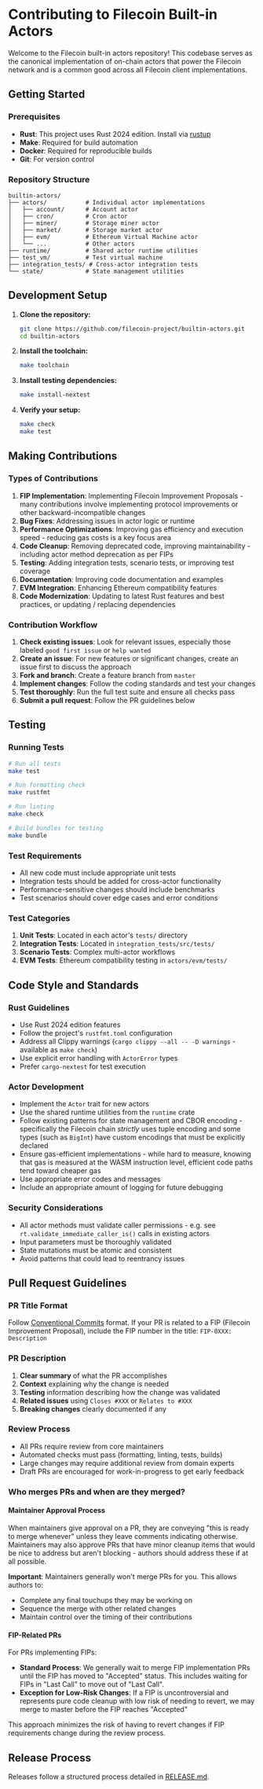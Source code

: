 # Contributing to Filecoin Built-in Actors

Welcome to the Filecoin built-in actors repository! This codebase serves as the canonical implementation of on-chain actors that power the Filecoin network and is a common good across all Filecoin client implementations.

## Getting Started

### Prerequisites

- **Rust**: This project uses Rust 2024 edition. Install via [rustup](https://rustup.rs/)
- **Make**: Required for build automation
- **Docker**: Required for reproducible builds
- **Git**: For version control

### Repository Structure

```
builtin-actors/
├── actors/           # Individual actor implementations
│   ├── account/      # Account actor
│   ├── cron/         # Cron actor
│   ├── miner/        # Storage miner actor
│   ├── market/       # Storage market actor
│   ├── evm/          # Ethereum Virtual Machine actor
│   └── ...           # Other actors
├── runtime/          # Shared actor runtime utilities
├── test_vm/          # Test virtual machine
├── integration_tests/ # Cross-actor integration tests
└── state/            # State management utilities
```

## Development Setup

1. **Clone the repository:**
   ```bash
   git clone https://github.com/filecoin-project/builtin-actors.git
   cd builtin-actors
   ```

2. **Install the toolchain:**
   ```bash
   make toolchain
   ```

3. **Install testing dependencies:**
   ```bash
   make install-nextest
   ```

4. **Verify your setup:**
   ```bash
   make check
   make test
   ```

## Making Contributions

### Types of Contributions

1. **FIP Implementation**: Implementing Filecoin Improvement Proposals - many contributions involve implementing protocol improvements or other backward-incompatible changes
2. **Bug Fixes**: Addressing issues in actor logic or runtime
3. **Performance Optimizations**: Improving gas efficiency and execution speed - reducing gas costs is a key focus area
4. **Code Cleanup**: Removing deprecated code, improving maintainability - including actor method deprecation as per FIPs
5. **Testing**: Adding integration tests, scenario tests, or improving test coverage
6. **Documentation**: Improving code documentation and examples
7. **EVM Integration**: Enhancing Ethereum compatibility features
8. **Code Modernization**: Updating to latest Rust features and best practices, or updating / replacing dependencies

### Contribution Workflow

1. **Check existing issues**: Look for relevant issues, especially those labeled `good first issue` or `help wanted`
2. **Create an issue**: For new features or significant changes, create an issue first to discuss the approach
3. **Fork and branch**: Create a feature branch from `master`
4. **Implement changes**: Follow the coding standards and test your changes
5. **Test thoroughly**: Run the full test suite and ensure all checks pass
6. **Submit a pull request**: Follow the PR guidelines below

## Testing

### Running Tests

```bash
# Run all tests
make test

# Run formatting check
make rustfmt

# Run linting
make check

# Build bundles for testing
make bundle
```

### Test Requirements

- All new code must include appropriate unit tests
- Integration tests should be added for cross-actor functionality
- Performance-sensitive changes should include benchmarks
- Test scenarios should cover edge cases and error conditions

### Test Categories

1. **Unit Tests**: Located in each actor's `tests/` directory
2. **Integration Tests**: Located in `integration_tests/src/tests/`
3. **Scenario Tests**: Complex multi-actor workflows
4. **EVM Tests**: Ethereum compatibility testing in `actors/evm/tests/`

## Code Style and Standards

### Rust Guidelines

- Use Rust 2024 edition features
- Follow the project's `rustfmt.toml` configuration
- Address all Clippy warnings (`cargo clippy --all -- -D warnings` - available as `make check`)
- Use explicit error handling with `ActorError` types
- Prefer `cargo-nextest` for test execution

### Actor Development

- Implement the `Actor` trait for new actors
- Use the shared runtime utilities from the `runtime` crate
- Follow existing patterns for state management and CBOR encoding - specifically the Filecoin chain *strictly* uses tuple encoding and some types (such as `BigInt`) have custom encodings that must be explicitly declared
- Ensure gas-efficient implementations - while hard to measure, knowing that gas is measured at the WASM instruction level, efficient code paths tend toward cheaper gas
- Use appropriate error codes and messages
- Include an appropriate amount of logging for future debugging

### Security Considerations

- All actor methods must validate caller permissions - e.g. see `rt.validate_immediate_caller_is()` calls in existing actors
- Input parameters must be thoroughly validated
- State mutations must be atomic and consistent
- Avoid patterns that could lead to reentrancy issues

## Pull Request Guidelines

### PR Title Format

Follow [Conventional Commits](https://www.conventionalcommits.org/) format. If your PR is related to a FIP (Filecoin Improvement Proposal), include the FIP number in the title: `FIP-0XXX: Description`

### PR Description

1. **Clear summary** of what the PR accomplishes
2. **Context** explaining why the change is needed
3. **Testing** information describing how the change was validated
4. **Related issues** using `Closes #XXX` or `Relates to #XXX`
5. **Breaking changes** clearly documented if any

### Review Process

- All PRs require review from core maintainers
- Automated checks must pass (formatting, linting, tests, builds)
- Large changes may require additional review from domain experts
- Draft PRs are encouraged for work-in-progress to get early feedback

### Who merges PRs and when are they merged?

#### Maintainer Approval Process

When maintainers give approval on a PR, they are conveying "this is ready to merge whenever" unless they leave comments indicating otherwise. Maintainers may also approve PRs that have minor cleanup items that would be nice to address but aren't blocking - authors should address these if at all possible.

**Important**: Maintainers generally won't merge PRs for you. This allows authors to:
- Complete any final touchups they may be working on
- Sequence the merge with other related changes
- Maintain control over the timing of their contributions

#### FIP-Related PRs

For PRs implementing FIPs:

- **Standard Process**: We generally wait to merge FIP implementation PRs until the FIP has moved to "Accepted" status.  This includes waiting for FIPs in "Last Call" to move out of "Last Call".
- **Exception for Low-Risk Changes**: If a FIP is uncontroversial and represents pure code cleanup with low risk of needing to revert, we may merge to master before the FIP reaches "Accepted"

This approach minimizes the risk of having to revert changes if FIP requirements change during the review process.

## Release Process

Releases follow a structured process detailed in [RELEASE.md](RELEASE.md).